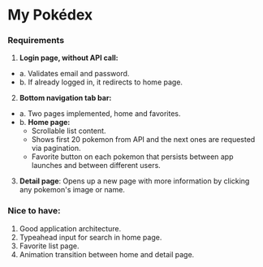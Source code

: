 # My Pokédex

### Requirements
1. **Login page, without API call:**
  - a. Validates email and password.
  - b. If already logged in, it redirects to home page.

2. **Bottom navigation tab bar:**
  - a. Two pages implemented, home and favorites.
  - b. **Home page:**   
    - Scrollable list content.
    - Shows first 20 pokemon from API and the next ones are requested via pagination.
    - Favorite button on each pokemon that persists between app launches and between different users.

3. **Detail page**: Opens up a new page with more information by clicking any pokemon's image or name.

### Nice to have:

1. Good application architecture.
2. Typeahead input for search in home page.
3. Favorite list page.
4. Animation transition between home and detail page.
